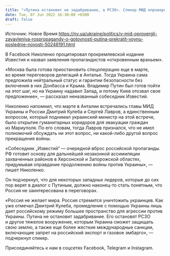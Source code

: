 ```yaml
---
title: "«Путина остановит не задабривание, а РСЗО». Спикер МИД опроверг заявления роспропаганды о готовности РФ прекратить войну"
date: Tue, 07 Jun 2022 16:30:00 +0300
draft: false
---
```

Источник: Новое Время https://nv.ua/ukraine/politics/v-mid-oprovergli-zayavleniya-rospropagandy-o-gotovnosti-putina-prekratit-voynu-poslednie-novosti-50248191.html


В Facebook Николенко процитировал прокремлевской издание Известия и назвал заявления пропагандистов «откровенным враньем».

«Москва была готова приостановить спецоперацию еще в марте, во время переговоров делегаций в Анталье. Тогда Украина сама предложила нейтральный статус и гарантии безопасности без включения в них Донбасса и Крыма. Владимир Путин был готов пойти на этот шаг, но на Украину надавил Запад, и потому Киев отозвал свое предложение», — рассказал неназванный собеседник Известий.

Николенко напомнил, что марте в Анталии встречались главы МИД Украины и России Дмитрий Кулеба и Сергей Лавров, а единственным вопросом, который поднимал украинский министр на этой встрече, было открытие гуманитарных коридоров для эвакуации граждан из Мариуполя. По его словам, тогда Лавров признался, что не имел полномочий обсуждать ни этот вопрос, ни какой-либо другой вопрос прекращения войны.

«Собеседник „Известий“ — очередной вброс российской пропаганды. РФ готовит основу для дальнейшей незаконной ассимиляции захваченных районов в Херсонской и Запорожской областях, придумывая оправдание продолжению войны против Украины», — пишет Николенко.

Он подчеркнул, что для некоторых западных лидеров, которые до сих пор верят в диалог с Путиным, должно наконец-то стать понятным, что Россия не заинтересована в переговорах. 

«Россия не желает мира. Россия стремится уничтожить украинцев. Как уже отмечал Дмитрий Кулеба, промедление с помощью Украины лишь дает российскому режиму большее пространство для агрессии против Украины. Путина не остановит задабривание. Его остановят РСЗО и другое тяжелое вооружение, которым Украина сможет защищать свою землю, а также еще более жесткие международные санкции, включающие запрет на российский экспорт и газовое эмбарго», — подчеркнул спикер.

Присоединяйтесь к нам в соцсетях Facebook, Telegram и Instagram.
